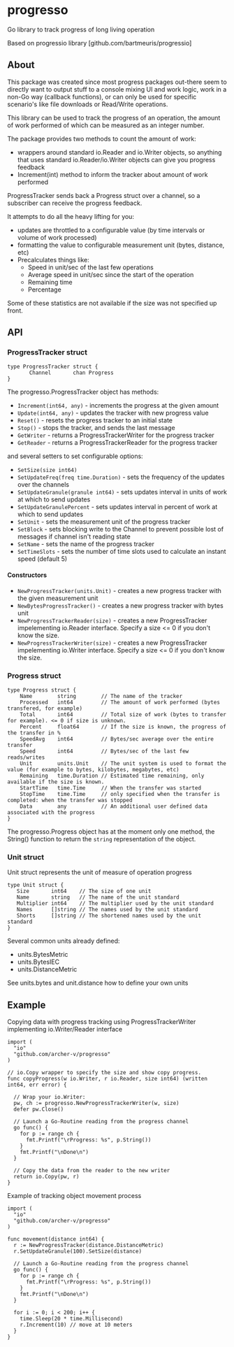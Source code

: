 # progresso

Go library to track progress of long living operation

Based on progressio library [github.com/bartmeuris/progressio] 

## About

This package was created since most progress packages out-there seem to
directly want to output stuff to a console mixing UI and work logic, 
work in a non-Go way (callback functions), or can only be used for 
specific scenario's like file downloads or Read/Write operations.

This library can be used to track the progress of an operation, 
the amount of work performed of which can be measured as 
an integer number.

The package provides two methods to count the amount of work:
*  wrappers around standard io.Reader and io.Writer objects, so anything that uses standard io.Reader/io.Writer objects can give you progress feedback
*  Increment(int) method to inform the tracker about amount of work performed

ProgressTracker sends back a Progress struct over a channel, 
so a subscriber can receive the progress feedback.

It attempts to do all the heavy lifting for you:

* updates are throttled to a configurable value (by time intervals or volume of work processed)
* formatting the value to configurable measurement unit (bytes, distance, etc)
* Precalculates things like:
  * Speed in unit/sec of the last few operations
  * Average speed in unit/sec since the start of the operation
  * Remaining time
  * Percentage

Some of these statistics are not available if the size was not specified up front.

## API

### ProgressTracker struct

```
type ProgressTracker struct {
	   Channel       chan Progress	
}
```

The  progresso.ProgressTracker object has methods: 
* ```Increment(int64, any)``` - increments the progress at the given amount 
* ```Update(int64, any)``` - updates the tracker with new progress value
* ```Reset()``` - resets the progress tracker to an initial state
* ```Stop()``` - stops the tracker, and sends the last message
* ```GetWriter``` - returns a ProgressTrackerWriter for the progress tracker
* ```GetReader``` - returns a ProgressTrackerReader for the progress tracker

and several setters to set configurable options:
* ```SetSize(size int64)```
* ```SetUpdateFreq(freq time.Duration)``` - sets the frequency of the updates over the channels
* ```SetUpdateGranule(granule int64)``` - sets updates interval in units of work at which to send updates
* ```SetUpdateGranulePercent``` - sets updates interval in percent of work at which to send updates
* ```SetUnit``` - sets the measurement unit of the progress tracker
* ```SetBlock``` - sets blocking write to the Channel to prevent possible lost of messages if channel isn't reading state
* ```SetName``` - sets the name of the progress tracker
* ```SetTimeSlots``` - sets the number of time slots used to calculate an instant speed (default 5)

#### Constructors

* ```NewProgressTracker(units.Unit)``` - creates a new progress tracker with the given measurement unit
* ```NewBytesProgressTracker()``` - creates a new progress tracker with bytes unit
* ```NewProgressTrackerReader(size)``` - creates a new ProgressTracker impelementing io.Reader interface. Specify a size <= 0 if you don't know the size.
* ```NewProgressTrackerWriter(size)``` - creates a new ProgressTracker impelementing io.Writer interface. Specify a size <= 0 if you don't know the size.


### Progress struct

```
type Progress struct {
    Name        string        // The name of the tracker  
    Processed   int64         // The amount of work performed (bytes transfered, for example)
    Total       int64         // Total size of work (bytes to transfer for example). <= 0 if size is unknown.
    Percent     float64       // If the size is known, the progress of the transfer in %
    SpeedAvg    int64         // Bytes/sec average over the entire transfer
    Speed       int64         // Bytes/sec of the last few reads/writes
    Unit        units.Unit    // The unit system is used to format the value (for example to bytes, kilobytes, megabytes, etc)
    Remaining   time.Duration // Estimated time remaining, only available if the size is known.
    StartTime   time.Time     // When the transfer was started
    StopTime    time.Time     // only specified when the transfer is completed: when the transfer was stopped
    Data        any  		  // An additional user defined data associated with the progress
}

```
The progresso.Progress object has at the moment only one method, the
String() function to return the `string` representation of the object.

### Unit struct

Unit struct represents the unit of measure of operation progress

```
type Unit struct {
   Size       int64    // The size of one unit
   Name       string   // The name of the unit standard
   Multiplier int64    // The multiplier used by the unit standard
   Names      []string // The names used by the unit standard
   Shorts     []string // The shortened names used by the unit standard
}
```

Several common units already defined: 
* units.BytesMetric
* units.BytesIEC
* units.DistanceMetric

See units.bytes and unit.distance how to define your own units  

## Example

Copying data with progress tracking using ProgressTrackerWriter implementing io.Writer/Reader interface

```
import (
  "io"
  "github.com/archer-v/progresso"
)

// io.Copy wrapper to specify the size and show copy progress.
func copyProgress(w io.Writer, r io.Reader, size int64) (written int64, err error) {
  
  // Wrap your io.Writer:
  pw, ch := progresso.NewProgressTrackerWriter(w, size)
  defer pw.Close()
  
  // Launch a Go-Routine reading from the progress channel
  go func() {
    for p := range ch {
      fmt.Printf("\rProgress: %s", p.String())
    }
    fmt.Printf("\nDone\n")
  }
  
  // Copy the data from the reader to the new writer
  return io.Copy(pw, r)
}
```

Example of tracking object movement process

```
import (
  "io"
  "github.com/archer-v/progresso"
)

func movement(distance int64) {
  r := NewProgressTracker(distance.DistanceMetric)
  r.SetUpdateGranule(100).SetSize(distance)
  
  // Launch a Go-Routine reading from the progress channel
  go func() {
    for p := range ch {
      fmt.Printf("\rProgress: %s", p.String())
    }
    fmt.Printf("\nDone\n")
  }
  
  for i := 0; i < 200; i++ {
	time.Sleep(20 * time.Millisecond)
	r.Increment(10) // move at 10 meters
  }
}
```
